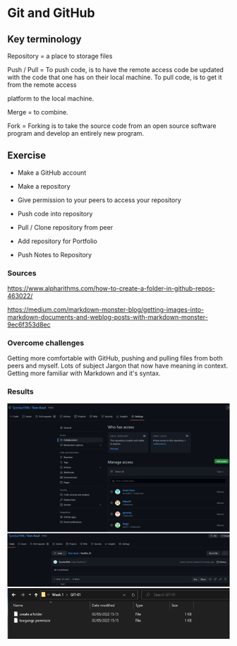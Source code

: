 # Git and GitHub

## Key terminology
Repository = a place to storage files

Push / Pull = To push code, is to have the remote access code be updated with the code that one has on their local machine. To pull code, is to get it from the remote access

platform to the local machine.

Merge = to combine.

Fork = Forking is to take the source code from an open source software program and develop an entirely new program.

## Exercise
 - Make a GitHub account
 - Make a repository
 - Give permission to your peers to access your repository
 - Push code into repository
 - Pull / Clone repository from peer
 
 - Add repository for Portfolio
 - Push Notes to Repository

### Sources
https://www.alpharithms.com/how-to-create-a-folder-in-github-repos-463022/

https://medium.com/markdown-monster-blog/getting-images-into-markdown-documents-and-weblog-posts-with-markdown-monster-9ec6f353d8ec


### Overcome challenges
Getting more comfortable with GitHub, pushing and pulling files from both peers and myself. Lots of subject Jargon that now have meaning in context. Getting more familiar with Markdown and it's syntax.

### Results
![Give permission to your peers to access your Repository](https://github.com/TechGrounds-Cloud8/cloud8-Tjomba1996/blob/main/00_includes/SS_collaborators.png)
![Push code into Repository](https://github.com/TechGrounds-Cloud8/cloud8-Tjomba1996/blob/main/00_includes/SS_Push_File.png)
![Pull / Clone repository from peer](https://github.com/TechGrounds-Cloud8/cloud8-Tjomba1996/blob/main/00_includes/SS_Clone_Peers_Repo.png)
